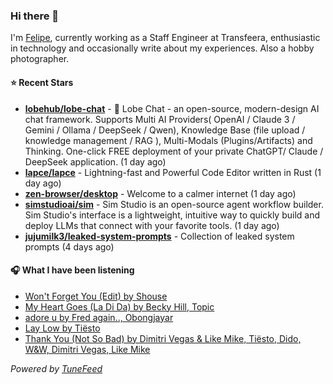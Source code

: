### Hi there 👋

I'm [Felipe](https://felipevm.com), currently working as a Staff Engineer at Transfeera, enthusiastic in technology and occasionally write about my experiences. Also a hobby photographer.

#### ⭐ Recent Stars
- **[lobehub/lobe-chat](https://github.com/lobehub/lobe-chat)** - 🤯 Lobe Chat - an open-source, modern-design AI chat framework. Supports Multi AI Providers( OpenAI / Claude 3 / Gemini / Ollama / DeepSeek / Qwen), Knowledge Base (file upload / knowledge management / RAG ), Multi-Modals (Plugins/Artifacts) and Thinking. One-click FREE deployment of your private ChatGPT/ Claude / DeepSeek application. (1 day ago)
- **[lapce/lapce](https://github.com/lapce/lapce)** - Lightning-fast and Powerful Code Editor written in Rust (1 day ago)
- **[zen-browser/desktop](https://github.com/zen-browser/desktop)** - Welcome to a calmer internet (1 day ago)
- **[simstudioai/sim](https://github.com/simstudioai/sim)** - Sim Studio is an open-source agent workflow builder. Sim Studio&#39;s interface is a lightweight, intuitive way to quickly build and deploy LLMs that connect with your favorite tools. (1 day ago)
- **[jujumilk3/leaked-system-prompts](https://github.com/jujumilk3/leaked-system-prompts)** - Collection of leaked system prompts (4 days ago)

#### 🎧 What I have been listening
- [Won&#39;t Forget You (Edit) by Shouse](https://open.spotify.com/track/3I10tZ5MgEMo4WryCNJkZQ)
- [My Heart Goes (La Di Da) by Becky Hill, Topic](https://open.spotify.com/track/4xMbBESczlHPUO8QeYi56p)
- [adore u by Fred again.., Obongjayar](https://open.spotify.com/track/3YgtkOxZsTuaZdL8McA1FQ)
- [Lay Low by Tiësto](https://open.spotify.com/track/0zKbDrEXKpnExhGQRe9dxt)
- [Thank You (Not So Bad) by Dimitri Vegas &amp; Like Mike, Tiësto, Dido, W&amp;W, Dimitri Vegas, Like Mike](https://open.spotify.com/track/09CnYHiZ5jGT1wr1TXJ9Zt)

_Powered by [TuneFeed](https://tunefeed.app?ref=github.com)_
